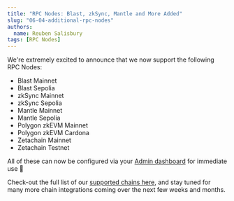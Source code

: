 ```yaml
---
title: "RPC Nodes: Blast, zkSync, Mantle and More Added"
slug: "06-04-additional-rpc-nodes"
authors:
  name: Reuben Salisbury
tags: [RPC Nodes]
---
```


We're extremely excited to announce that we now support the following RPC Nodes:

- Blast Mainnet
- Blast Sepolia
- zkSync Mainnet
- zkSync Sepolia
- Mantle Mainnet
- Mantle Sepolia
- Polygon zkEVM Mainnet
- Polygon zkEVM Cardona
- Zetachain Mainnet
- Zetachain Testnet

All of these can now be configured via your [Admin dashboard](https://admin.moralis.com/nodes) for immediate use 🚀

Check-out the full list of our [supported chains here](/supported-chains), and stay tuned for many more chain integrations coming over the next few weeks and months.
